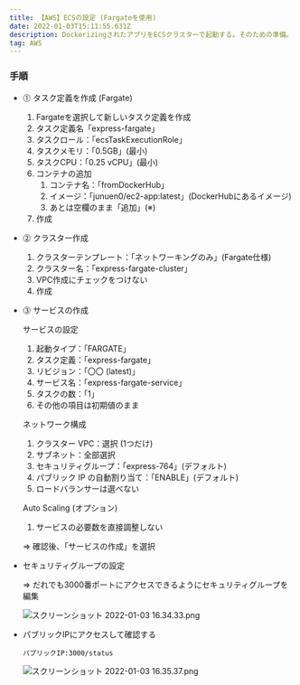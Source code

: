 ```yaml
---
title: 【AWS】ECSの設定 (Fargateを使用)
date: 2022-01-03T15:11:55.631Z
description: DockerizingされたアプリをECSクラスターで起動する。そのための準備。
tag: AWS
---
```

### 手順

- ⓵ タスク定義を作成 (Fargate)
    1. Fargateを選択して新しいタスク定義を作成
    2. タスク定義名「express-fargate」
    3. タスクロール：「ecsTaskExecutionRole」
    4. タスクメモリ：「0.5GB」(最小)
    5. タスクCPU：「0.25 vCPU」(最小)
    6. コンテナの追加
        1. コンテナ名：「fromDockerHub」
        2. イメージ：「junuen0/ec2-app:latest」(DockerHubにあるイメージ)
        3. あとは空欄のまま「追加」(※)
    7. 作成
    
- ⓶ クラスター作成
    1. クラスターテンプレート：「ネットワーキングのみ」(Fargate仕様)
    2. クラスター名：「express-fargate-cluster」
    3. VPC作成にチェックをつけない
    4. 作成
    
- ⓷ サービスの作成
    
    サービスの設定
    
    1. 起動タイプ：「FARGATE」
    2. タスク定義：「express-fargate」
    3. リビジョン：「〇〇 (latest)」
    4. サービス名：「express-fargate-service」
    5. タスクの数：「1」
    6. その他の項目は初期値のまま
    
    ネットワーク構成
    
    1. クラスター VPC：選択 (1つだけ)
    2. サブネット：全部選択
    3. セキュリティグループ：「express-764」(デフォルト)
    4. パブリック IP の自動割り当て：「ENABLE」(デフォルト)
    5. ロードバランサーは選べない
    
    Auto Scaling (オプション)
    
    1. サービスの必要数を直接調整しない
    
    ⇒ 確認後、「サービスの作成」を選択
    

- セキュリティグループの設定
    
    ⇒ だれでも3000番ポートにアクセスできるようにセキュリティグループを編集
    
    ![スクリーンショット 2022-01-03 16.34.33.png](https://s3-us-west-2.amazonaws.com/secure.notion-static.com/a1287218-397e-44f6-b795-2711d0b7eb33/スクリーンショット_2022-01-03_16.34.33.png)
    
- パブリックIPにアクセスして確認する
    
    `パブリックIP:3000/status`
    
    ![スクリーンショット 2022-01-03 16.35.37.png](https://s3-us-west-2.amazonaws.com/secure.notion-static.com/1f6f65a0-61c4-45ad-9d7d-9421b4d61eea/スクリーンショット_2022-01-03_16.35.37.png)